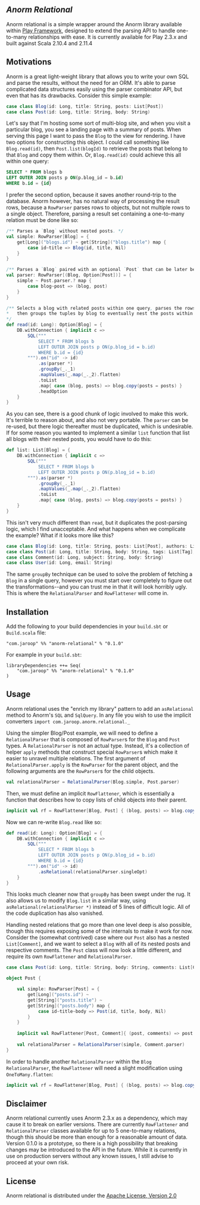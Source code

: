 *Anorm Relational*
------------------------------------------------

Anorm relational is a simple wrapper around the Anorm library available within [Play Framework](http://www.playframework.com), designed to extend the parsing API to handle one-to-many relationships with ease. It is currently available for Play 2.3.x and built against Scala 2.10.4 and 2.11.4

Motivations
-----------

Anorm is a great light-weight library that allows you to write your own SQL and parse the results, without the need for an ORM.  It's able to parse complicated data structures easily using the parser combinator API, but even that has its drawbacks. Consider this simple example:

```scala
case class Blog(id: Long, title: String, posts: List[Post])
case class Post(id: Long, title: String, body: String)
```

Let's say that I'm hosting some sort of multi-blog site, and when you visit a particular blog, you see a landing page with a summary of posts. When serving this page I want to pass the `Blog` to the view for rendering. I have two options for constructing this object. I could call something like `Blog.read(id)`, then `Post.list(blogId)` to retrieve the posts that belong to that `Blog` and copy them within. Or, `Blog.read(id)` could achieve this all within one query:

```SQL
SELECT * FROM blogs b
LEFT OUTER JOIN posts p ON(p.blog_id = b.id)
WHERE b.id = {id}
```

I prefer the second option, because it saves another round-trip to the database. Anorm however, has no natural way of processing the result rows, because a `RowParser` parses rows to objects, but not multiple rows to a single object. Therefore, parsing a result set containing a one-to-many relation must be done like so:

```scala
/** Parses a `Blog` without nested posts. */
val simple: RowParser[Blog] = {
    get[Long]("blogs.id") ~ get[String]("blogs.title") map {
        case id~title => Blog(id, title, Nil)
    }
}

/** Parses a `Blog` paired with an optional `Post` that can be later be collapsed into one object. */
val parser: RowParser[(Blog, Option[Post])] = {
    simple ~ Post.parser.? map {
        case blog~post => (blog, post)
    }
}

/** Selects a blog with related posts within one query, parses the rows as (blog, post) tuples,
*   then groups the tuples by blog to eventually nest the posts within their parent blog.
*/
def read(id: Long): Option[Blog] = {
    DB.withConnection { implicit c =>
        SQL("""
            SELECT * FROM blogs b
            LEFT OUTER JOIN posts p ON(p.blog_id = b.id)
            WHERE b.id = {id}
        """).on("id" -> id)
            .as(parser *)
            .groupBy(_._1)
            .mapValues(_.map(_._2).flatten)
            .toList
            .map{ case (blog, posts) => blog.copy(posts = posts) }
            .headOption
    }
}
```

As you can see, there is a good chunk of logic involved to make this work. It's terrible to reason about, and also not very portable. The `parser` can be re-used, but there logic thereafter must be duplicated, which is undesirable. If for some reason you wanted to implement a similar `list` function that list all blogs with their nested posts, you would have to do this:

```scala
def list: List[Blog] = {
    DB.withConnection { implicit c =>
        SQL("""
            SELECT * FROM blogs b
            LEFT OUTER JOIN posts p ON(p.blog_id = b.id)
        """).as(parser *)
            .groupBy(_._1)
            .mapValues(_.map(_._2).flatten)
            .toList
            .map{ case (blog, posts) => blog.copy(posts = posts) }
    }
}
```

This isn't very much different than `read`, but it duplicates the post-parsing logic, which I find unacceptable. And what happens when we complicate the example? What if it looks more like this?

``` scala
case class Blog(id: Long, title: String, posts: List[Post], authors: List[User])
case class Post(id: Long, title: String, body: String, tags: List[Tag], comments: List[Comment])
case class Comment(id: Long, subject: String, body: String)
case class User(id: Long, email: String)
```

The same `groupBy` technique can be used to solve the problem of fetching a `Blog` in a single query, however you must start over completely to figure out the transformations--and you can trust me in that it will look horribly ugly. This is where the `RelationalParser` and `RowFlattener` will come in.

Installation
------------

Add the following to your build dependencies in your `build.sbt` or `Build.scala` file:

```
"com.jaroop" %% "anorm-relational" % "0.1.0"
```

For example in your `build.sbt`:

```
libraryDependencies ++= Seq(
    "com.jaroop" %% "anorm-relational" % "0.1.0"
)
```

Usage
-----

Anorm relational uses the "enrich my library" pattern to add an `asRelational` method to Anorm's `SQL` and `SqlQuery`.  In any file you wish to use the implicit converters `import com.jaroop.anorm.relational._` 

Using the simpler Blog/Post example, we will need to define a `RelationalParser` that is composed of `RowParser`s for the `Blog` and `Post` types. A `RelationalParser` is not an actual type. Instead, it's a collection of helper `apply` methods that construct special `RowParser`s which make it easier to unravel multiple relations. The first argument of `RelationalParser.apply` is the `RowParser` for the parent object, and the following arguments are the `RowParser`s for the child objects.

```scala
val relationalParser = RelationalParser(Blog.simple, Post.parser)
```

Then, we must define an implicit `RowFlattener`, which is essentially a function that describes how to copy lists of child objects into their parent.

```scala
implicit val rf = RowFlattener[Blog, Post] { (blog, posts) => blog.copy(posts = posts) }
```

Now we can re-write `Blog.read` like so:

```scala
def read(id: Long): Option[Blog] = {
    DB.withConnection { implicit c =>
        SQL("""
            SELECT * FROM blogs b
            LEFT OUTER JOIN posts p ON(p.blog_id = b.id)
            WHERE b.id = {id}
        """).on("id" -> id)
            .asRelational(relationalParser.singleOpt)
    }
}
```

This looks much cleaner now that `groupBy` has been swept under the rug. It also allows us to modify `Blog.list` in a similar way, using `asRelational(relationalParser *)` instead of 5 lines of difficult logic. All of the code duplication has also vanished.

Handling nested relations that go more than one level deep is also possible, though this requires exposing some of the internals to make it work for now. Consider the (somewhat contrived) case where our `Post` also has a nested `List[Comment]`, and we want to select a `Blog` with all of its nested posts and respective comments. The `Post` class will now look a little different, and require its own `RowFlattener` and `RelationalParser`. 

```scala
case class Post(id: Long, title: String, body: String, comments: List[Comment])

object Post {

    val simple: RowParser[Post] = {
        get[Long]("posts.id") ~
        get[String]("posts.title") ~
        get[String]("posts.body") map {
            case id~title~body => Post(id, title, body, Nil)
        }
    }
    
    implicit val RowFlattener[Post, Comment]{ (post, comments) => post.copy(comments = comments) }
    
    val relationalParser = RelationalParser(simple, Comment.parser)
}
```
In order to handle another `RelationalParser` within the `Blog` `RelationalParser`, the `RowFlattener` will need a slight modification using `OneToMany.flatten`:

```scala
implicit val rf = RowFlattener[Blog, Post] { (blog, posts) => blog.copy(posts = OneToMany.flatten(posts)) }
```

Disclaimer
----------

Anorm relational currently uses Anorm 2.3.x as a dependency, which may cause it to break on earlier versions. There are currently `RowFlattener` and `RelationalParser` classes available for up to 5 one-to-many relations, though this should be more than enough for a reasonable amount of data. Version 0.1.0 is a prototype, so there is a high possibility that breaking changes may be introduced to the API in the future. While it is currently in use on production servers without any known issues, I still advise to proceed at your own risk.

License
-------

Anorm relational is distributed under the [Apache License, Version 2.0](http://www.apache.org/licenses/LICENSE-2.0.html)